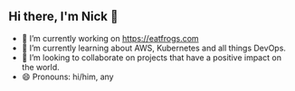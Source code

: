 ## Hi there, I'm Nick 👋

- 🔭 I’m currently working on https://eatfrogs.com
- 🌱 I’m currently learning about AWS, Kubernetes and all things DevOps.
- 👯 I’m looking to collaborate on projects that have a positive impact on the world.
- 😄 Pronouns: hi/him, any

